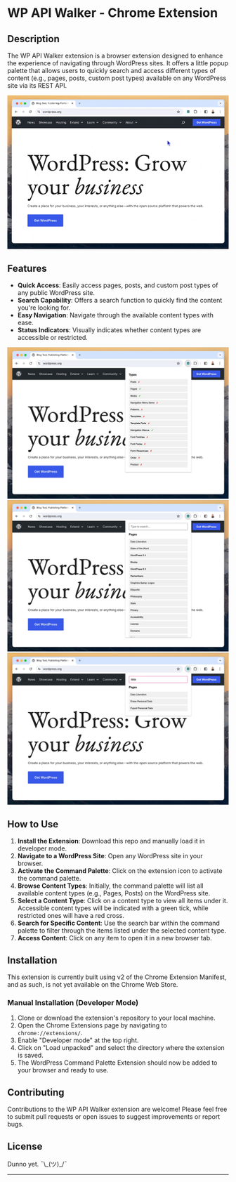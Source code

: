 # WP API Walker - Chrome Extension

## Description

The WP API Walker extension is a browser extension designed to enhance the experience of navigating through WordPress sites. It offers a little popup palette that allows users to quickly search and access different types of content (e.g., pages, posts, custom post types) available on any WordPress site via its REST API.

![demo gif of using this extension](images/wp-api-walker.gif "WP API Walker preview")

## Features

- **Quick Access**: Easily access pages, posts, and custom post types of any public WordPress site.
- **Search Capability**: Offers a search function to quickly find the content you're looking for.
- **Easy Navigation**: Navigate through the available content types with ease.
- **Status Indicators**: Visually indicates whether content types are accessible or restricted.

![demo image 1 of using this extension](images/wp-api-walker-pic1.jpg "WP API Walker listing Types")
![demo image 2 of using this extension](images/wp-api-walker-pic2.jpg "WP API Walker listing items under selected type")
![demo image 3 of using this extension](images/wp-api-walker-pic3.jpg "WP API Walker searching listed items")

## How to Use

1. **Install the Extension**: Download this repo and manually load it in developer mode.
2. **Navigate to a WordPress Site**: Open any WordPress site in your browser.
3. **Activate the Command Palette**: Click on the extension icon to activate the command palette.
4. **Browse Content Types**: Initially, the command palette will list all available content types (e.g., Pages, Posts) on the WordPress site.
5. **Select a Content Type**: Click on a content type to view all items under it. Accessible content types will be indicated with a green tick, while restricted ones will have a red cross.
6. **Search for Specific Content**: Use the search bar within the command palette to filter through the items listed under the selected content type.
7. **Access Content**: Click on any item to open it in a new browser tab.

## Installation

This extension is currently built using v2 of the Chrome Extension Manifest, and as such, is not yet available on the Chrome Web Store.

### Manual Installation (Developer Mode)

1. Clone or download the extension's repository to your local machine.
2. Open the Chrome Extensions page by navigating to `chrome://extensions/`.
3. Enable "Developer mode" at the top right.
4. Click on "Load unpacked" and select the directory where the extension is saved.
5. The WordPress Command Palette Extension should now be added to your browser and ready to use.

## Contributing

Contributions to the WP API Walker extension are welcome! Please feel free to submit pull requests or open issues to suggest improvements or report bugs.

## License

Dunno yet. ¯\\\_(ツ)\_/¯

---
